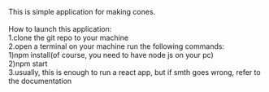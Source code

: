 This is simple application for making cones.<br>
<br>
How to launch this application:<br>
1.clone the git repo to your machine<br>
2.open a terminal on your machine run the following commands:<br>
  1)npm install(of course, you need to have node js on your pc)<br>
  2)npm start<br>
3.usually, this is enough to run a react app, but if smth goes wrong, refer to the documentation
